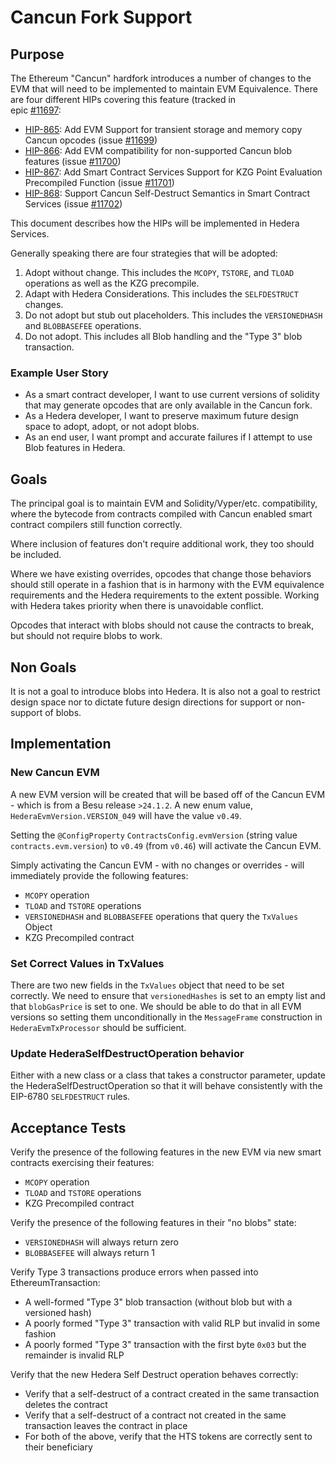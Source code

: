 # Cancun Fork Support

## Purpose

The Ethereum "Cancun" hardfork introduces a number of changes to the EVM that will need to be implemented to maintain EVM
Equivalence. There are four different HIPs covering this feature (tracked in  
  epic [#11697](https://github.com/hashgraph/hedera-services/issues/11697):
* [HIP-865](https://hips.hedera.com/hip/hip-865): Add EVM Support for transient storage and memory 
  copy Cancun opcodes (issue [#11699](https://github.com/hashgraph/hedera-services/issues/11699))
* [HIP-866](https://hips.hedera.com/hip/hip-866): Add EVM compatibility for non-supported Cancun blob features
  (issue [#11700](https://github.com/hashgraph/hedera-services/issues/11700))
* [HIP-867](https://hips.hedera.com/hip/hip-867): Add Smart Contract Services Support for KZG Point 
  Evaluation Precompiled Function (issue [#11701](https://github.com/hashgraph/hedera-services/issues/11701))
* [HIP-868](https://hips.hedera.com/hip/hip-868): Support Cancun Self-Destruct  Semantics in Smart
  Contract Services (issue [#11702](https://github.com/hashgraph/hedera-services/issues/11702))

This document describes how the HIPs will be implemented in Hedera Services.

Generally speaking there are four strategies that will be adopted:

1. Adopt without change. This includes the `MCOPY`, `TSTORE`, and `TLOAD` operations as well as the KZG precompile.
2. Adapt with Hedera Considerations. This includes the `SELFDESTRUCT` changes.
3. Do not adopt but stub out placeholders. This includes the `VERSIONEDHASH` and `BLOBBASEFEE` operations.
4. Do not adopt. This includes all Blob handling and the "Type 3" blob transaction.

### Example User Story

<!-- **TODO(Nana): more specific user stories highlighting the capabilities to users** -->

* As a smart contract developer, I want to use current versions of solidity that may generate opcodes that are only
  available in the Cancun fork.
* As a Hedera developer, I want to preserve maximum future design space to adopt, adopt, or not adopt blobs.
* As an end user, I want prompt and accurate failures if I attempt to use Blob features in Hedera.

## Goals

The principal goal is to maintain EVM and Solidity/Vyper/etc. compatibility, where the bytecode from contracts compiled
with Cancun enabled smart contract compilers still function correctly.

Where inclusion of features don't require additional work, they too should be included.

Where we have existing overrides, opcodes that change those behaviors should still operate in a fashion that is in
harmony with the EVM equivalence requirements and the Hedera requirements to the extent possible. Working with Hedera
takes priority when there is unavoidable conflict.

Opcodes that interact with blobs should not cause the contracts to break, but should not require blobs to work.

## Non Goals

It is not a goal to introduce blobs into Hedera. It is also not a goal to restrict design space nor to dictate future
design directions for support or non-support of blobs.

## Implementation

### New Cancun EVM

A new EVM version will be created that will be based off of the Cancun EVM - which is from a Besu
release `>24.1.2`.  A new enum value, `HederaEvmVersion.VERSION_049` will have the value `v0.49`.  

Setting the `@ConfigProperty` `ContractsConfig.evmVersion` (string value `contracts.evm.version`) 
to `v0.49` (from `v0.46`) will activate the Cancun EVM.

Simply activating the Cancun EVM - with no changes or overrides - will immediately provide the 
following features:

* `MCOPY` operation
* `TLOAD` and `TSTORE` operations
* `VERSIONEDHASH` and `BLOBBASEFEE` operations that query the `TxValues` Object
* KZG Precompiled contract

### Set Correct Values in TxValues

There are two new fields in the `TxValues` object that need to be set correctly. We need to ensure
that `versionedHashes` is set to an empty list and that `blobGasPrice` is set to one. We should be able to do that in all
EVM versions so setting them unconditionally in the `MessageFrame` construction in `HederaEvmTxProcessor` should be
sufficient.

<!-- **TODO(Nana): Set them in the EVM versions how? Is there a specific class that needs to be updated or a method that needs to be overridden?** -->


### Update HederaSelfDestructOperation behavior

Either with a new class or a class that takes a constructor parameter, update the HederaSelfDestructOperation so that it
will behave consistently with the EIP-6780 `SELFDESTRUCT` rules.

<!-- **TODO(Nana): Please specify which option the implementation should follow. Feel free to not that the other wasn't chosen for reason X** -->

## Acceptance Tests

Verify the presence of the following features in the new EVM via new smart contracts exercising their features:

* `MCOPY` operation
* `TLOAD` and `TSTORE` operations
* KZG Precompiled contract

Verify the presence of the following features in their "no blobs" state:

* `VERSIONEDHASH` will always return zero
* `BLOBBASEFEE` will always return 1

Verify Type 3 transactions produce errors when passed into EthereumTransaction:

* A well-formed "Type 3" blob transaction (without blob but with a versioned hash)
* A poorly formed "Type 3" transaction with valid RLP but invalid in some fashion
* A poorly formed "Type 3" transaction with the first byte `0x03` but the remainder is invalid RLP

Verify that the new Hedera Self Destruct operation behaves correctly:

* Verify that a self-destruct of a contract created in the same transaction deletes the contract
* Verify that a self-destruct of a contract not created in the same transaction leaves the contract in place
* For both of the above, verify that the HTS tokens are correctly sent to their beneficiary
